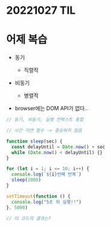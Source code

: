 # 20221027 TIL

# 어제 복습

- 동기

  - 직렬적

- 비동기

  - 병렬적

- browser에는 DOM API가 없다..

```js
// 동기, 비동기, 실행 컨텍스트 종합

// 시간 지연 함수 -> 중요하지 않음

function sleep(sec) {
  const delayUntil = Date.now() + sec
  while (Date.now() < delayUntil) {}
}

for (let i = 1; i <= 10; i++) {
  console.log(`${i}번째 반복`)
  sleep(1000)
}

setTimeout(function () {
  console.log("5초 뒤 실행!!")
}, 5000)

// 이 코드의 결과는?

```
